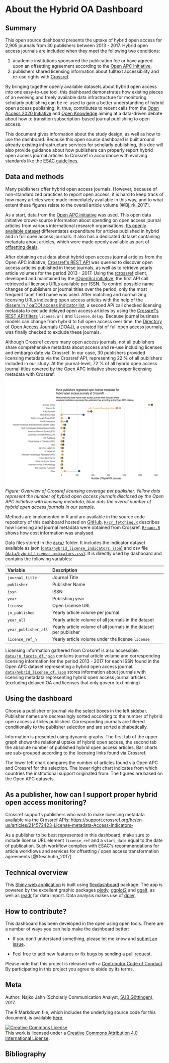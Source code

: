 # About the Hybrid OA Dashboard





## Summary 

This open source dashboard presents the uptake of hybrid open access for 2,905 journals from 30 publishers between 2013 - 2017. Hybrid open access journals are included when they meet the following two conditions:

1. academic institutions sponsored the publication fee or have agreed upon an offsetting agreement according to the [Open APC initiative](https://github.com/openapc/openapc-de),
2. publishers shared licensing information about fulltext accessibility and re-use rights with  [Crossref](https://www.crossref.org/).

By bringing together openly available datasets about hybrid open access into one easy-to-use tool, this dashboard demonstrates how existing pieces of an evolving and freely available data infrastructure for monitoring scholarly publishing can be re-used to gain a better understanding of hybrid open access publishing. It, thus, contributes to recent calls from the [Open Access 2020 Initiative](https://oa2020.org/) and [Open Knowledge](https://blog.okfn.org/2017/10/24/understanding-the-costs-of-scholarly-publishing-why-we-need-a-public-data-infrastructure-of-publishing-costs/) aiming at a data-driven debate about how to transition subscription-based journal publishing to open access.

This document gives information about the study design, as well as how to use the dashboard. Because this open source dashboard is built around already existing infrastructure services for scholarly publishing, this doc will also provide guidance about how publishers can properly report hybrid open access journal articles to Crossref in accordance with evolving standards like the [ESAC guidelines](http://esac-initiative.org/its-the-workflows-stupid-what-is-required-to-make-offsetting-work-for-the-open-access-transition/).

## Data and methods

Many publishers offer hybrid open access journals. However, because of non-standardized practices to report open access, it is hard to keep track of how many articles were made immediately available in this way, and to what extent these figures relate to the overall article volume [@Bj_rk_2017].

As a start, data from the [Open APC initiative](https://github.com/OpenAPC/openapc-de/) was used.
This open data initiative crowd-source information about spending on open access journal articles from various international research organisations. [Its openly available dataset](https://github.com/OpenAPC/openapc-de/blob/master/data/apc_de.csv) differentiates expenditure for articles published in hybrid and in full open access journals. It also has a dedicated dataset containing metadata about articles, which were made openly available as part of [offsetting deals](https://github.com/OpenAPC/openapc-de/tree/master/data/offsetting). 

After obtaining cost data about hybrid open access journal articles from the Open APC initiative, [Crossref's REST API](https://github.com/CrossRef/rest-api-doc) was queried to discover open access articles published in these journals, as well as to retrieve yearly article volumes for the period 2013 - 2017. Using the [rcrossref](https://github.com/ropensci/rcrossref) client, developed and maintained by the [rOpenSci initiative](https://ropensci.org/), the first API call retrieved all licenses URLs available per ISSN. To control possible name changes of publishers or journal titles over the period, only the most frequent facet field name was used. After matching and normalizing  licensing URLs indicating open access articles with the help of the [dissem.in / oaDOI access indicator list](https://github.com/dissemin/dissemin/blob/0aa00972eb13a6a59e1bc04b303cdcab9189406a/backend/crossref.py#L89), a second API call checked licensing metadata to exclude delayed open access articles by using the [Crossref's REST API filters](https://github.com/CrossRef/rest-api-doc#filter-names) `license.url` and `license.delay`. Because journal business models can change from hybrid to full open access over time, the [Directory of Open Access Journals (DOAJ)](https://doaj.org/), a curated list of full open access journals, was finally checked to exclude these journals. 

Although Crossref covers many open access journals, not all publishers share comprehensive metadata about access and re-use including licenses and embargo date via Crossref. In our case, 30 publishers provided licensing
metadata via the Crossref API, representing 22 % of all publishers included in our study. At the journal-level, 72 % of all hybrid open access journal titles covered by the Open APC initiative share proper licensing metadata with Crossref.




![](img/licensing_coverage.png)
*Figure: Overview of Crossref licensing coverage per publisher. Yellow dots represent the number of hybrid open access journals disclosed by the Open APC initiative with licensing metadata, blue dots the overall number of hybrid open access journals in our sample.*

Methods are implemented in R and are available in the source code repository of this dashboard hosted on  [GitHub](https://github.com/njahn82/hybrid_oa_dashboard).  [`R/cr_fetching.R`](https://github.com/njahn82/hybrid_oa_dashboard/tree/master/R/cr_fetching.R) describes how licensing and journal metadata were obtained from Crossref. [`R/oapc.R`](https://github.com/njahn82/hybrid_oa_dashboard/tree/master/R/oapc.R) shows how cost information was analysed. 

Data files stored in the [`data/`](https://github.com/njahn82/hybrid_oa_dashboard/tree/master/data/) folder. It includes the indicator dataset available as json [(`data/hybrid_license_indicators.json`)](https://github.com/njahn82/hybrid_oa_dashboard/tree/master/data/hybrid_license_indicators.json) and csv file [(`data/hybrid_license_indicators.csv`)](https://github.com/njahn82/hybrid_oa_dashboard/tree/master/data/hybrid_license_indicators.csv). It is directly used by dashboard and contains the following variables:

|Variable            |Description
|:-------------------|:------------------------------------------------------------------|
|`journal_title`     |Journal Title                                                      |
|`publisher`         |Publisher Name                                                     |
|`issn`              |ISSN                                                               |
|`year`              |Publishing year                                                    |
|`license`           |Open License URL                                                   |
|`jn_published`      |Yearly article volume per journal                                  |
|`year_all`          |Yearly article volume of all journals in the dataset               |
|`year_publisher_all`|Yearly article volume of all journals in the dataset per publisher |                              |
|`license_ref_n`     |Yearly article volume under the license `license`                  |


Licensing information gathered from Crossref is also accessible: [`data/jn_facets_df.json`](https://github.com/njahn82/hybrid_oa_dashboard/tree/master/data/jn_facets_df.json) contains journal article volume and corresponding licensing information for the period  2013 - 2017 for each ISSN found in the Open APC dataset representing a hybrid open access journal. [`data/hybrid_license_df.json`](https://github.com/njahn82/hybrid_oa_dashboard/tree/master/data/jn_facets_df.json) stores information about journals with licensing metadata representing hybrid open access journal articles (excluding delayed OA and licenses that only govern text mining)

## Using the dashboard

Choose a publisher or journal via the select boxes in the left sidebar. Publisher names are decreasingly sorted according to the number of hybrid open access articles published. Corresponding journals are filtered conditionally to the publisher selection and are sorted alphabetically.

Information is presented using dynamic graphs. The first tab of the upper graph shows the relational uptake of hybrid open access, the second tab the absolute number of published hybrid open access articles. Bar charts are sub-grouped according to the licensing links found via Crossref.

The lower left chart compares the number of articles found via Open APC and Crossref for the selection. The lower right chart indicates from which countries the institutional support originated from. The figures are based on the Open APC datasets.

## As a publisher, how can I support proper hybrid open access monitoring?

Crossref supports publishers who wish to make licensing metadata available via the Crossref APIs:
<https://support.crossref.org/hc/en-us/articles/214572423-License-metadata-Access-Indicators->

As a publisher to be best represented in this dashboard, make sure to include license URL element `license_ref` and a `start_date` equal to the date of publication. Such workflow complies with ESAC's  recommendations for article workflows and services for offsetting / open access transformation agreements [@Geschuhn_2017].

## Technical overview

This [Shiny web application](https://shiny.rstudio.com/) is built using [flexdashboard](http://rmarkdown.rstudio.com/flexdashboard/) package. The app is powered by the excellent graphic packages [plotly](https://github.com/ropensci/plotly), [ggplot2](http://ggplot2.tidyverse.org/) and [ggalt](https://github.com/hrbrmstr/ggalt), as well as  [readr](http://readr.tidyverse.org/) for data import. Data analysis makes use of [dplyr](http://dplyr.tidyverse.org/).

## How to contribute?

This dashboard has been developed in the open using open tools. There are a number of ways you can help make the dashboard better:

- If you don’t understand something, please let me know and [submit an issue](https://github.com/njahn82/hybrid_oa_dashboard/issues).

- Feel free to add new features or fix bugs by sending a [pull request](https://github.com/njahn82/hybrid_oa_dashboard/pulls).

Please note that this project is released with a [Contributor Code of Conduct](https://github.com/njahn82/hybrid_oa_dashboard/CONDUCT.md). By participating in this project you agree to abide by its terms.

## Meta

Author: Najko Jahn (Scholarly Communication Analyst, [SUB Göttingen](https://www.sub.uni-goettingen.de/)), 2017.

The R Markdown file, which includes the underlying source code for this document, is available [here](https://github.com/njahn82/hybrid_oa_dashboard/blob/master/about.Rmd).

<a rel="license" href="http://creativecommons.org/licenses/by/4.0/"><img alt="Creative Commons License" style="border-width:0" src="https://i.creativecommons.org/l/by/4.0/88x31.png" /></a><br />This work is licensed under a <a rel="license" href="http://creativecommons.org/licenses/by/4.0/">Creative Commons Attribution 4.0 International License</a>.

## Bibliography
